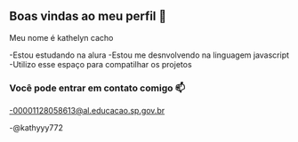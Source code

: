 ## Boas vindas ao meu perfil 👋

Meu nome é kathelyn cacho

-Estou estudando na alura
-Estou me desnvolvendo na linguagem javascript
-Utilizo esse espaço para compatilhar os projetos

### Você pode entrar em contato comigo 📫
-00001128058613@al.educacao.sp.gov.br

-@kathyyy772
[](https://media1.tenor.com/m/G9SeruPOqiIAAAAd/%D0%BF%D0%BB%D1%8F%D0%B6-beach.gif)
